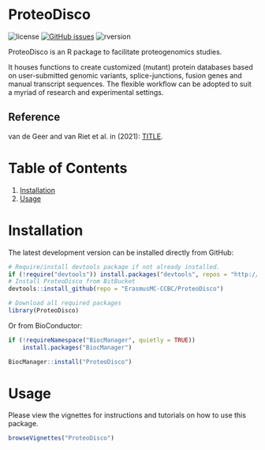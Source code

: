 # ProteoDisco

![license](https://img.shields.io/badge/license-GPL--2-blue.svg) [![GitHub issues](https://img.shields.io/github/issues/ErasmusMC-CCBC/ProteoDisco.svg)]() ![rversion](https://img.shields.io/badge/R%20version-%3E4.1.0-lightgrey.svg)

ProteoDisco is an R package to facilitate proteogenomics studies. 

It houses functions to create customized (mutant) protein databases based on user-submitted genomic variants, splice-junctions, fusion genes and manual transcript sequences.
The flexible workflow can be adopted to suit a myriad of research and experimental settings.

## Reference

van de Geer and van Riet et al. in <JOURNAL> (2021): [TITLE](https://www.google.com/).


# Table of Contents
1. [Installation](#markdown-header-installation)
2. [Usage](#markdown-header-usage)

# Installation

The latest development version can be installed directly from GitHub:

```R
# Require/install devtools package if not already installed.
if (!require("devtools")) install.packages("devtools", repos = "http://cran.r-project.org")
# Install ProteoDisco from BitBucket
devtools::install_github(repo = "ErasmusMC-CCBC/ProteoDisco")

# Download all required packages
library(ProteoDisco)
```

Or from BioConductor:
```R
if (!requireNamespace("BiocManager", quietly = TRUE))
    install.packages("BiocManager")

BiocManager::install("ProteoDisco")
```

# Usage

Please view the vignettes for instructions and tutorials on how to use this package.

```R
browseVignettes("ProteoDisco")
```
